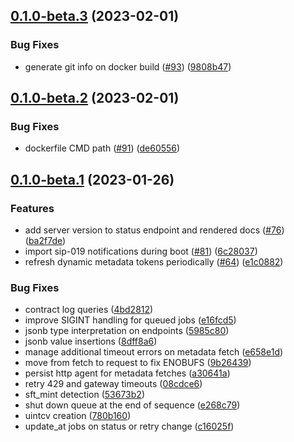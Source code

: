 ## [0.1.0-beta.3](https://github.com/hirosystems/token-metadata-service/compare/v0.1.0-beta.2...v0.1.0-beta.3) (2023-02-01)


### Bug Fixes

* generate git info on docker build ([#93](https://github.com/hirosystems/token-metadata-service/issues/93)) ([9808b47](https://github.com/hirosystems/token-metadata-service/commit/9808b47d37d8a7ce2c720a96ddcd5e0db2e7ff5a))

## [0.1.0-beta.2](https://github.com/hirosystems/token-metadata-service/compare/v0.1.0-beta.1...v0.1.0-beta.2) (2023-02-01)


### Bug Fixes

* dockerfile CMD path ([#91](https://github.com/hirosystems/token-metadata-service/issues/91)) ([de60556](https://github.com/hirosystems/token-metadata-service/commit/de605568415582f2b8c8451b02864827099d5b66))

## [0.1.0-beta.1](https://github.com/hirosystems/token-metadata-service/compare/v0.0.1...v0.1.0-beta.1) (2023-01-26)


### Features

* add server version to status endpoint and rendered docs ([#76](https://github.com/hirosystems/token-metadata-service/issues/76)) ([ba2f7de](https://github.com/hirosystems/token-metadata-service/commit/ba2f7de52996fe57c89298b98a7fd33e3db186f1))
* import sip-019 notifications during boot ([#81](https://github.com/hirosystems/token-metadata-service/issues/81)) ([6c28037](https://github.com/hirosystems/token-metadata-service/commit/6c2803703560fa42d5b15b25a83e877ad879f20b))
* refresh dynamic metadata tokens periodically ([#64](https://github.com/hirosystems/token-metadata-service/issues/64)) ([e1c0882](https://github.com/hirosystems/token-metadata-service/commit/e1c08825e5148ee0c99a9d0e240bf386934a9c4b))


### Bug Fixes

* contract log queries ([4bd2812](https://github.com/hirosystems/token-metadata-service/commit/4bd2812e135ea1ccb242b0b26f7a0ab62ea65048))
* improve SIGINT handling for queued jobs ([e16fcd5](https://github.com/hirosystems/token-metadata-service/commit/e16fcd5a5aba053620961538c6b3757cdc5523c5))
* jsonb type interpretation on endpoints ([5985c80](https://github.com/hirosystems/token-metadata-service/commit/5985c8075c244c4414e5b73460a7267dc535a13f))
* jsonb value insertions ([8dff8a6](https://github.com/hirosystems/token-metadata-service/commit/8dff8a601e78652961ab9f1a1c7b36e65a658c8c))
* manage additional timeout errors on metadata fetch ([e658e1d](https://github.com/hirosystems/token-metadata-service/commit/e658e1ddd7d8580180e8baed8045b09be274e67c))
* move from fetch to request to fix ENOBUFS ([9b26439](https://github.com/hirosystems/token-metadata-service/commit/9b2643948e9ec7b8d8fe102e47a062c26ff147db))
* persist http agent for metadata fetches ([a30641a](https://github.com/hirosystems/token-metadata-service/commit/a30641ab14839978caef0feb78345fb92a39ece2))
* retry 429 and gateway timeouts ([08cdce6](https://github.com/hirosystems/token-metadata-service/commit/08cdce64157800d28635ffc67c27ca3e08eaae2a))
* sft_mint detection ([53673b2](https://github.com/hirosystems/token-metadata-service/commit/53673b22f6238b062ec17f34ba9faa4fcaa76e01))
* shut down queue at the end of sequence ([e268c79](https://github.com/hirosystems/token-metadata-service/commit/e268c79177e6f0a52556a14174f1b57a828af3ee))
* uintcv creation ([780b160](https://github.com/hirosystems/token-metadata-service/commit/780b1607497d089e454389c6180abb7a3cdb733d))
* update_at jobs on status or retry change ([c16025f](https://github.com/hirosystems/token-metadata-service/commit/c16025fa1e86fa7d74c5ac24ab439b1d3a56084b))

